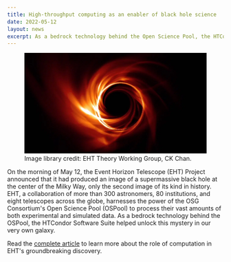 ```yaml
---
title: High-throughput computing as an enabler of black hole science
date: 2022-05-12
layout: news
excerpt: As a bedrock technology behind the Open Science Pool, the HTCondor Software Suite helped enable a major discovery by the Event Horizon Telescope Project.
---
```


<figure>
  <img src="/assets/images/SagA-black-hole.jpg" alt="Simulated image of Sagittarius A* black hole. Image library credit: EHT Theory Working Group, CK Chan."/>
  <figcaption class="figure-caption">Image library credit: EHT Theory Working Group, CK Chan.<br/></figcaption>
</figure>

On the morning of May 12, the Event Horizon Telescope (EHT) Project announced that it had produced an image of a supermassive black hole at the center 
of the Milky Way, only the second image of its kind in history. EHT, a collaboration of more than 300 astronomers, 80 institutions, and eight telescopes 
across the globe, harnesses the power of the OSG Consortium's Open Science Pool (OSPool) to process their vast amounts of both experimental and simulated 
data. As a bedrock technology behind the OSPool, the HTCondor Software Suite helped unlock this mystery in our very own galaxy.

Read the [complete article](https://osg-htc.org/spotlights/EHT.html) to learn more about the role of computation in EHT's groundbreaking discovery. 
